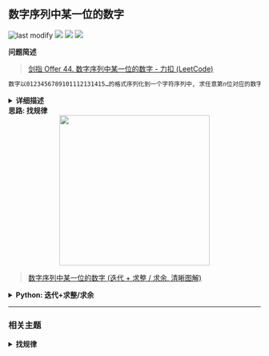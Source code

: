 ## 数字序列中某一位的数字
<!--START_SECTION:badge-->
![last modify](https://img.shields.io/static/v1?label=last%20modify&message=2025-07-08%2016%3A53%3A13&label_color=gray&color=thistle&style=flat-square)
[![](https://img.shields.io/static/v1?label=&message=%E4%B8%AD%E7%AD%89&label_color=gray&color=yellow&style=flat-square)](../../../README.md#中等)
[![](https://img.shields.io/static/v1?label=&message=%E5%89%91%E6%8C%87Offer&label_color=gray&color=green&style=flat-square)](../../../README.md#剑指offer)
[![](https://img.shields.io/static/v1?label=&message=%E6%89%BE%E8%A7%84%E5%BE%8B&label_color=gray&color=blue&style=flat-square)](../../../README.md#找规律)
<!--END_SECTION:badge-->
<!--info
tags: [找规律]
source: 剑指Offer
level: 中等
number: '4400'
name: 数字序列中某一位的数字
companies: []
-->

<summary><b>问题简述</b></summary>

> [剑指 Offer 44. 数字序列中某一位的数字 - 力扣 (LeetCode) ](https://leetcode-cn.com/problems/shu-zi-xu-lie-zhong-mou-yi-wei-de-shu-zi-lcof/)

```txt
数字以0123456789101112131415…的格式序列化到一个字符序列中, 求任意第n位对应的数字.
```

<details><summary><b>详细描述</b></summary>

```txt
数字以0123456789101112131415…的格式序列化到一个字符序列中. 在这个序列中, 第5位 (从下标0开始计数) 是5, 第13位是1, 第19位是4, 等等.

请写一个函数, 求任意第n位对应的数字.

示例 1:
    输入: n = 3
    输出: 3
示例 2:
    输入: n = 11
    输出: 0

限制:
    0 <= n < 2^31

来源: 力扣 (LeetCode)
链接: https://leetcode-cn.com/problems/shu-zi-xu-lie-zhong-mou-yi-wei-de-shu-zi-lcof
著作权归领扣网络所有. 商业转载请联系官方授权, 非商业转载请注明出处.
```

<!-- <div align="center"><img src="../../../_assets/xxx.png" height="300" /></div> -->

</details>


<summary><b>思路: 找规律</b></summary>

<div align="center"><img src="../../../_assets/剑指Offer_0044_中等_数字序列中某一位的数字.png" height="300" /></div>

> [数字序列中某一位的数字 (迭代 + 求整 / 求余, 清晰图解) ](https://leetcode-cn.com/problems/shu-zi-xu-lie-zhong-mou-yi-wei-de-shu-zi-lcof/solution/mian-shi-ti-44-shu-zi-xu-lie-zhong-mou-yi-wei-de-6/)


<details><summary><b>Python: 迭代+求整/求余</b></summary>

> [数字序列中某一位的数字 (迭代 + 求整 / 求余, 清晰图解) ](https://leetcode-cn.com/problems/shu-zi-xu-lie-zhong-mou-yi-wei-de-shu-zi-lcof/solution/mian-shi-ti-44-shu-zi-xu-lie-zhong-mou-yi-wei-de-6/)

```python
class Solution:
    def findNthDigit(self, n: int) -> int:
        digit, start, cnt = 1, 1, 9

        while n > cnt:  # 1. 计算所属区间, 如 1~9、10~99、100~999、... 等
            n -= cnt
            start *= 10
            digit += 1
            cnt = 9 * start * digit

        num = start + (n - 1) // digit  # 2. 计算属于区间中的哪个数字
        idx = (n - 1) % digit  # 3. 计算在该数字的第几位
        return int(str(num)[idx])  # 4. 返回结果

```

</details>


<!--START_SECTION:relate-->
---

### 相关主题

<details><summary><b>找规律</b></summary>

> [[困难, 剑指Offer] 1～n整数中1出现的次数](剑指Offer_4300_困难_1～n整数中1出现的次数.md)  
  > 

</details>
<!--END_SECTION:relate-->